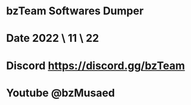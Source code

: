 # bzTeam Softwares Dumper
# Date 2022 \ 11 \ 22
# Discord https://discord.gg/bzTeam
# Youtube @bzMusaed
